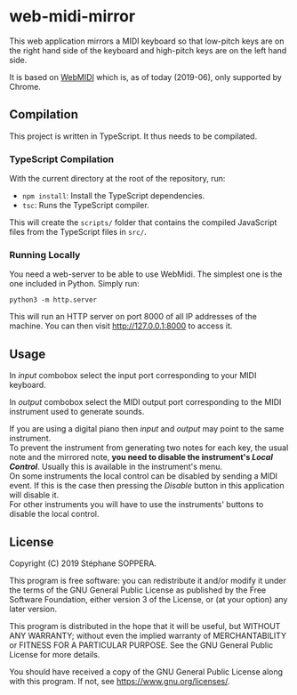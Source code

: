 # web-midi-mirror

This web application mirrors a MIDI keyboard so that low-pitch keys are on the right hand side of the keyboard and high-pitch keys are on the left hand side.

It is based on [WebMIDI](https://developer.mozilla.org/en-US/docs/Web/API/MIDIAccess#Browser_compatibility) which is, as of today (2019-06), only supported by Chrome.

## Compilation

This project is written in TypeScript. It thus needs to be compilated.

### TypeScript Compilation

With the current directory at the root of the repository, run:

* `npm install`: Install the TypeScript dependencies.
* `tsc`: Runs the TypeScript compiler.

This will create the `scripts/` folder that contains the compiled
JavaScript files from the TypeScript files in `src/`.

### Running Locally

You need a web-server to be able to use WebMidi. The simplest one is
the one included in Python. Simply run:

`python3 -m http.server`

This will run an HTTP server on port 8000 of all IP addresses of the
machine. You can then visit http://127.0.0.1:8000 to access it.

## Usage

In _input_ combobox select the input port corresponding to your MIDI keyboard.

In _output_ combobox select the MIDI output port corresponding to the MIDI instrument used to generate sounds.

If you are using a digital piano then _input_ and _output_ may point to the same instrument.  
To prevent the instrument from generating two notes for each key, the usual note and the mirrored note, **you need to disable the instrument's _Local Control_**. Usually this is available in the instrument's menu.  
On some instruments the local control can be disabled by sending a MIDI event. If this is the case then pressing the _Disable_ button in this application will disable it.  
For other instruments you will have to use the instruments' buttons to disable the local control.

## License

Copyright (C) 2019 Stéphane SOPPERA.

This program is free software: you can redistribute it and/or modify
it under the terms of the GNU General Public License as published by
the Free Software Foundation, either version 3 of the License, or
(at your option) any later version.

This program is distributed in the hope that it will be useful,
but WITHOUT ANY WARRANTY; without even the implied warranty of
MERCHANTABILITY or FITNESS FOR A PARTICULAR PURPOSE.  See the
GNU General Public License for more details.

You should have received a copy of the GNU General Public License
along with this program.  If not, see <https://www.gnu.org/licenses/>.
